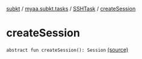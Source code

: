 [subkt](../../index.md) / [myaa.subkt.tasks](../index.md) / [SSHTask](index.md) / [createSession](./create-session.md)

# createSession

`abstract fun createSession(): Session` [(source)](https://github.com/Myaamori/SubKt/blob/0.1.7/src/main/kotlin/myaa/subkt/tasks/tasks.kt#L1913)